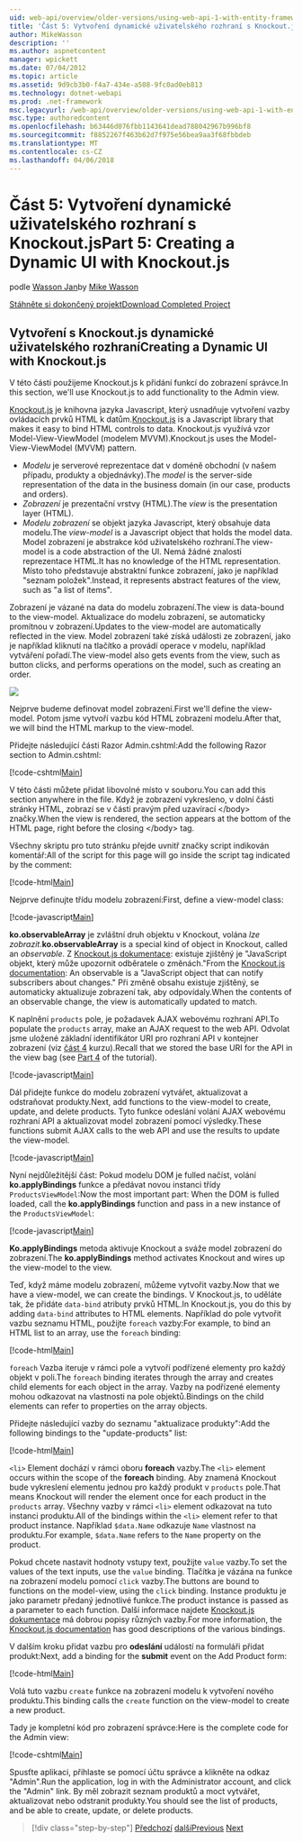 ```yaml
---
uid: web-api/overview/older-versions/using-web-api-1-with-entity-framework-5/using-web-api-with-entity-framework-part-5
title: 'Část 5: Vytvoření dynamické uživatelského rozhraní s Knockout.js | Microsoft Docs'
author: MikeWasson
description: ''
ms.author: aspnetcontent
manager: wpickett
ms.date: 07/04/2012
ms.topic: article
ms.assetid: 9d9cb3b0-f4a7-434e-a508-9fc0ad0eb813
ms.technology: dotnet-webapi
ms.prod: .net-framework
msc.legacyurl: /web-api/overview/older-versions/using-web-api-1-with-entity-framework-5/using-web-api-with-entity-framework-part-5
msc.type: authoredcontent
ms.openlocfilehash: b63446d076fbb1143641dead788042967b996bf8
ms.sourcegitcommit: f8852267f463b62d7f975e56bea9aa3f68fbbdeb
ms.translationtype: MT
ms.contentlocale: cs-CZ
ms.lasthandoff: 04/06/2018
---
```

<a name="part-5-creating-a-dynamic-ui-with-knockoutjs"></a><span data-ttu-id="3e728-102">Část 5: Vytvoření dynamické uživatelského rozhraní s Knockout.js</span><span class="sxs-lookup"><span data-stu-id="3e728-102">Part 5: Creating a Dynamic UI with Knockout.js</span></span>
====================
<span data-ttu-id="3e728-103">podle [Wasson Jan](https://github.com/MikeWasson)</span><span class="sxs-lookup"><span data-stu-id="3e728-103">by [Mike Wasson](https://github.com/MikeWasson)</span></span>

[<span data-ttu-id="3e728-104">Stáhněte si dokončený projekt</span><span class="sxs-lookup"><span data-stu-id="3e728-104">Download Completed Project</span></span>](http://code.msdn.microsoft.com/ASP-NET-Web-API-with-afa30545)

## <a name="creating-a-dynamic-ui-with-knockoutjs"></a><span data-ttu-id="3e728-105">Vytvoření s Knockout.js dynamické uživatelského rozhraní</span><span class="sxs-lookup"><span data-stu-id="3e728-105">Creating a Dynamic UI with Knockout.js</span></span>

<span data-ttu-id="3e728-106">V této části použijeme Knockout.js k přidání funkcí do zobrazení správce.</span><span class="sxs-lookup"><span data-stu-id="3e728-106">In this section, we'll use Knockout.js to add functionality to the Admin view.</span></span>

<span data-ttu-id="3e728-107">[Knockout.js](http://knockoutjs.com/) je knihovna jazyka Javascript, který usnadňuje vytvoření vazby ovládacích prvků HTML k datům.</span><span class="sxs-lookup"><span data-stu-id="3e728-107">[Knockout.js](http://knockoutjs.com/) is a Javascript library that makes it easy to bind HTML controls to data.</span></span> <span data-ttu-id="3e728-108">Knockout.js využívá vzor Model-View-ViewModel (modelem MVVM).</span><span class="sxs-lookup"><span data-stu-id="3e728-108">Knockout.js uses the Model-View-ViewModel (MVVM) pattern.</span></span>

- <span data-ttu-id="3e728-109">*Modelu* je serverové reprezentace dat v doméně obchodní (v našem případu, produkty a objednávky).</span><span class="sxs-lookup"><span data-stu-id="3e728-109">The *model* is the server-side representation of the data in the business domain (in our case, products and orders).</span></span>
- <span data-ttu-id="3e728-110">*Zobrazení* je prezentační vrstvy (HTML).</span><span class="sxs-lookup"><span data-stu-id="3e728-110">The *view* is the presentation layer (HTML).</span></span>
- <span data-ttu-id="3e728-111">*Modelu zobrazení* se objekt jazyka Javascript, který obsahuje data modelu.</span><span class="sxs-lookup"><span data-stu-id="3e728-111">The *view-model* is a Javascript object that holds the model data.</span></span> <span data-ttu-id="3e728-112">Model zobrazení je abstrakce kód uživatelského rozhraní.</span><span class="sxs-lookup"><span data-stu-id="3e728-112">The view-model is a code abstraction of the UI.</span></span> <span data-ttu-id="3e728-113">Nemá žádné znalosti reprezentace HTML.</span><span class="sxs-lookup"><span data-stu-id="3e728-113">It has no knowledge of the HTML representation.</span></span> <span data-ttu-id="3e728-114">Místo toho představuje abstraktní funkce zobrazení, jako je například "seznam položek".</span><span class="sxs-lookup"><span data-stu-id="3e728-114">Instead, it represents abstract features of the view, such as "a list of items".</span></span>

<span data-ttu-id="3e728-115">Zobrazení je vázané na data do modelu zobrazení.</span><span class="sxs-lookup"><span data-stu-id="3e728-115">The view is data-bound to the view-model.</span></span> <span data-ttu-id="3e728-116">Aktualizace do modelu zobrazení, se automaticky promítnou v zobrazení.</span><span class="sxs-lookup"><span data-stu-id="3e728-116">Updates to the view-model are automatically reflected in the view.</span></span> <span data-ttu-id="3e728-117">Model zobrazení také získá události ze zobrazení, jako je například kliknutí na tlačítko a provádí operace v modelu, například vytváření pořadí.</span><span class="sxs-lookup"><span data-stu-id="3e728-117">The view-model also gets events from the view, such as button clicks, and performs operations on the model, such as creating an order.</span></span>

![](using-web-api-with-entity-framework-part-5/_static/image1.png)

<span data-ttu-id="3e728-118">Nejprve budeme definovat model zobrazení.</span><span class="sxs-lookup"><span data-stu-id="3e728-118">First we'll define the view-model.</span></span> <span data-ttu-id="3e728-119">Potom jsme vytvoří vazbu kód HTML zobrazení modelu.</span><span class="sxs-lookup"><span data-stu-id="3e728-119">After that, we will bind the HTML markup to the view-model.</span></span>

<span data-ttu-id="3e728-120">Přidejte následující části Razor Admin.cshtml:</span><span class="sxs-lookup"><span data-stu-id="3e728-120">Add the following Razor section to Admin.cshtml:</span></span>

[!code-cshtml[Main](using-web-api-with-entity-framework-part-5/samples/sample1.cshtml)]

<span data-ttu-id="3e728-121">V této části můžete přidat libovolné místo v souboru.</span><span class="sxs-lookup"><span data-stu-id="3e728-121">You can add this section anywhere in the file.</span></span> <span data-ttu-id="3e728-122">Když je zobrazení vykresleno, v dolní části stránky HTML, zobrazí se v části pravým před uzavírací &lt;/body&gt; značky.</span><span class="sxs-lookup"><span data-stu-id="3e728-122">When the view is rendered, the section appears at the bottom of the HTML page, right before the closing &lt;/body&gt; tag.</span></span>

<span data-ttu-id="3e728-123">Všechny skriptu pro tuto stránku přejde uvnitř značky script indikován komentář:</span><span class="sxs-lookup"><span data-stu-id="3e728-123">All of the script for this page will go inside the script tag indicated by the comment:</span></span>

[!code-html[Main](using-web-api-with-entity-framework-part-5/samples/sample2.html)]

<span data-ttu-id="3e728-124">Nejprve definujte třídu modelu zobrazení:</span><span class="sxs-lookup"><span data-stu-id="3e728-124">First, define a view-model class:</span></span>

[!code-javascript[Main](using-web-api-with-entity-framework-part-5/samples/sample3.js)]

<span data-ttu-id="3e728-125">**ko.observableArray** je zvláštní druh objektu v Knockout, volána *lze zobrazit*.</span><span class="sxs-lookup"><span data-stu-id="3e728-125">**ko.observableArray** is a special kind of object in Knockout, called an *observable*.</span></span> <span data-ttu-id="3e728-126">Z [Knockout.js dokumentace](http://knockoutjs.com/documentation/observables.html): existuje zjištěný je "JavaScript objekt, který může upozornit odběratele o změnách."</span><span class="sxs-lookup"><span data-stu-id="3e728-126">From the [Knockout.js documentation](http://knockoutjs.com/documentation/observables.html): An observable is a "JavaScript object that can notify subscribers about changes."</span></span> <span data-ttu-id="3e728-127">Při změně obsahu existuje zjištěný, se automaticky aktualizuje zobrazení tak, aby odpovídaly.</span><span class="sxs-lookup"><span data-stu-id="3e728-127">When the contents of an observable change, the view is automatically updated to match.</span></span>

<span data-ttu-id="3e728-128">K naplnění `products` pole, je požadavek AJAX webovému rozhraní API.</span><span class="sxs-lookup"><span data-stu-id="3e728-128">To populate the `products` array, make an AJAX request to the web API.</span></span> <span data-ttu-id="3e728-129">Odvolat jsme uložené základní identifikátor URI pro rozhraní API v kontejner zobrazení (viz [část 4](using-web-api-with-entity-framework-part-4.md) kurzu).</span><span class="sxs-lookup"><span data-stu-id="3e728-129">Recall that we stored the base URI for the API in the view bag (see [Part 4](using-web-api-with-entity-framework-part-4.md) of the tutorial).</span></span>

[!code-javascript[Main](using-web-api-with-entity-framework-part-5/samples/sample4.js?highlight=5)]

<span data-ttu-id="3e728-130">Dál přidejte funkce do modelu zobrazení vytvářet, aktualizovat a odstraňovat produkty.</span><span class="sxs-lookup"><span data-stu-id="3e728-130">Next, add functions to the view-model to create, update, and delete products.</span></span> <span data-ttu-id="3e728-131">Tyto funkce odeslání volání AJAX webovému rozhraní API a aktualizovat model zobrazení pomocí výsledky.</span><span class="sxs-lookup"><span data-stu-id="3e728-131">These functions submit AJAX calls to the web API and use the results to update the view-model.</span></span>

[!code-javascript[Main](using-web-api-with-entity-framework-part-5/samples/sample5.js?highlight=7)]

<span data-ttu-id="3e728-132">Nyní nejdůležitější část: Pokud modelu DOM je fulled načíst, volání **ko.applyBindings** funkce a předávat novou instanci třídy `ProductsViewModel`:</span><span class="sxs-lookup"><span data-stu-id="3e728-132">Now the most important part: When the DOM is fulled loaded, call the **ko.applyBindings** function and pass in a new instance of the `ProductsViewModel`:</span></span>

[!code-javascript[Main](using-web-api-with-entity-framework-part-5/samples/sample6.js)]

<span data-ttu-id="3e728-133">**Ko.applyBindings** metoda aktivuje Knockout a sváže model zobrazení do zobrazení.</span><span class="sxs-lookup"><span data-stu-id="3e728-133">The **ko.applyBindings** method activates Knockout and wires up the view-model to the view.</span></span>

<span data-ttu-id="3e728-134">Teď, když máme modelu zobrazení, můžeme vytvořit vazby.</span><span class="sxs-lookup"><span data-stu-id="3e728-134">Now that we have a view-model, we can create the bindings.</span></span> <span data-ttu-id="3e728-135">V Knockout.js, to uděláte tak, že přidáte `data-bind` atributy prvků HTML.</span><span class="sxs-lookup"><span data-stu-id="3e728-135">In Knockout.js, you do this by adding `data-bind` attributes to HTML elements.</span></span> <span data-ttu-id="3e728-136">Například do pole vytvořit vazbu seznamu HTML, použijte `foreach` vazby:</span><span class="sxs-lookup"><span data-stu-id="3e728-136">For example, to bind an HTML list to an array, use the `foreach` binding:</span></span>

[!code-html[Main](using-web-api-with-entity-framework-part-5/samples/sample7.html?highlight=1)]

<span data-ttu-id="3e728-137">`foreach` Vazba iteruje v rámci pole a vytvoří podřízené elementy pro každý objekt v poli.</span><span class="sxs-lookup"><span data-stu-id="3e728-137">The `foreach` binding iterates through the array and creates child elements for each object in the array.</span></span> <span data-ttu-id="3e728-138">Vazby na podřízené elementy mohou odkazovat na vlastnosti na pole objektů.</span><span class="sxs-lookup"><span data-stu-id="3e728-138">Bindings on the child elements can refer to properties on the array objects.</span></span>

<span data-ttu-id="3e728-139">Přidejte následující vazby do seznamu "aktualizace produkty":</span><span class="sxs-lookup"><span data-stu-id="3e728-139">Add the following bindings to the "update-products" list:</span></span>

[!code-html[Main](using-web-api-with-entity-framework-part-5/samples/sample8.html)]

<span data-ttu-id="3e728-140">`<li>` Element dochází v rámci oboru **foreach** vazby.</span><span class="sxs-lookup"><span data-stu-id="3e728-140">The `<li>` element occurs within the scope of the **foreach** binding.</span></span> <span data-ttu-id="3e728-141">Aby znamená Knockout bude vykreslení elementu jednou pro každý produkt v `products` pole.</span><span class="sxs-lookup"><span data-stu-id="3e728-141">That means Knockout will render the element once for each product in the `products` array.</span></span> <span data-ttu-id="3e728-142">Všechny vazby v rámci `<li>` element odkazovat na tuto instanci produktu.</span><span class="sxs-lookup"><span data-stu-id="3e728-142">All of the bindings within the `<li>` element refer to that product instance.</span></span> <span data-ttu-id="3e728-143">Například `$data.Name` odkazuje `Name` vlastnost na produktu.</span><span class="sxs-lookup"><span data-stu-id="3e728-143">For example, `$data.Name` refers to the `Name` property on the product.</span></span>

<span data-ttu-id="3e728-144">Pokud chcete nastavit hodnoty vstupy text, použijte `value` vazby.</span><span class="sxs-lookup"><span data-stu-id="3e728-144">To set the values of the text inputs, use the `value` binding.</span></span> <span data-ttu-id="3e728-145">Tlačítka je vázána na funkce na zobrazení modelu pomocí `click` vazby.</span><span class="sxs-lookup"><span data-stu-id="3e728-145">The buttons are bound to functions on the model-view, using the `click` binding.</span></span> <span data-ttu-id="3e728-146">Instance produktu je jako parametr předaný jednotlivé funkce.</span><span class="sxs-lookup"><span data-stu-id="3e728-146">The product instance is passed as a parameter to each function.</span></span> <span data-ttu-id="3e728-147">Další informace najdete [Knockout.js dokumentace](http://knockoutjs.com/documentation/observables.html) má dobrou popisy různých vazby.</span><span class="sxs-lookup"><span data-stu-id="3e728-147">For more information, the [Knockout.js documentation](http://knockoutjs.com/documentation/observables.html) has good descriptions of the various bindings.</span></span>

<span data-ttu-id="3e728-148">V dalším kroku přidat vazbu pro **odeslání** událostí na formuláři přidat produkt:</span><span class="sxs-lookup"><span data-stu-id="3e728-148">Next, add a binding for the **submit** event on the Add Product form:</span></span>

[!code-html[Main](using-web-api-with-entity-framework-part-5/samples/sample9.html)]

<span data-ttu-id="3e728-149">Volá tuto vazbu `create` funkce na zobrazení modelu k vytvoření nového produktu.</span><span class="sxs-lookup"><span data-stu-id="3e728-149">This binding calls the `create` function on the view-model to create a new product.</span></span>

<span data-ttu-id="3e728-150">Tady je kompletní kód pro zobrazení správce:</span><span class="sxs-lookup"><span data-stu-id="3e728-150">Here is the complete code for the Admin view:</span></span>

[!code-cshtml[Main](using-web-api-with-entity-framework-part-5/samples/sample10.cshtml)]

<span data-ttu-id="3e728-151">Spusťte aplikaci, přihlaste se pomocí účtu správce a klikněte na odkaz "Admin".</span><span class="sxs-lookup"><span data-stu-id="3e728-151">Run the application, log in with the Administrator account, and click the "Admin" link.</span></span> <span data-ttu-id="3e728-152">By měl zobrazit seznam produktů a moct vytvářet, aktualizovat nebo odstranit produkty.</span><span class="sxs-lookup"><span data-stu-id="3e728-152">You should see the list of products, and be able to create, update, or delete products.</span></span>

> [!div class="step-by-step"]
> <span data-ttu-id="3e728-153">[Předchozí](using-web-api-with-entity-framework-part-4.md)
> [další](using-web-api-with-entity-framework-part-6.md)</span><span class="sxs-lookup"><span data-stu-id="3e728-153">[Previous](using-web-api-with-entity-framework-part-4.md)
[Next](using-web-api-with-entity-framework-part-6.md)</span></span>
